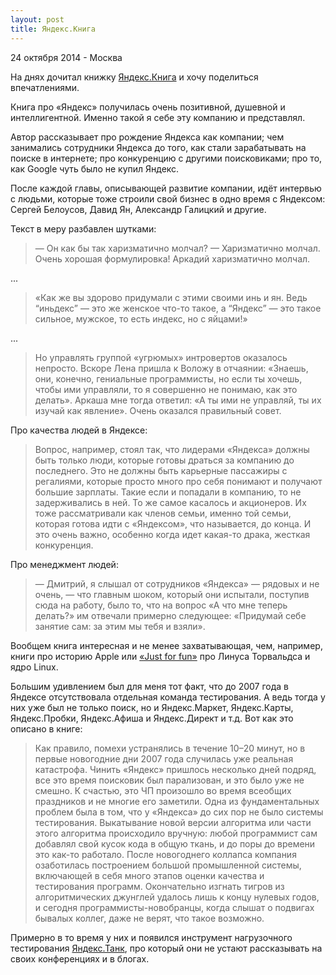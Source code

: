 ```yaml
---
layout: post
title: Яндекс.Книга
---
```


<p class="meta">24 октября 2014 - Москва</p>

<!-- <img src="http://blog.bronevichok.ru/images/logo-yandex.png" alt="Яндекс" style="float:left"> -->

На днях дочитал книжку
[Яндекс.Книга](http://www.mann-ivanov-ferber.ru/books/paperbook/yandexbook/)
и хочу поделиться впечатлениями.

Книга про «Яндекс» получилась очень позитивной, душевной
и интеллигентной. Именно такой я себе эту компанию и представлял.

Автор рассказывает про рождение Яндекса как компании;
чем занимались сотрудники Яндекса до того,
как стали зарабатывать на поиске в интернете;
про конкуренцию с другими поисковиками; про то, как Google чуть было не купил Яндекс.

После каждой главы, описывающей развитие компании, идёт интервью
с людьми, которые тоже строили свой бизнес
в одно время с Яндексом: Сергей Белоусов, Давид Ян, Александр Галицкий и другие.

Текст в меру разбавлен шутками:

> — Он как бы так харизматично молчал?
> — Харизматично молчал. Очень хорошая формулировка! Аркадий харизматично молчал.

...

> «Как же вы здорово придумали с этими своими инь и ян.
> Ведь “иньдекс” — это же женское что-то такое,
> а “Яндекс” — это такое сильное, мужское, то есть индекс, но с яйцами!»

...

> Но управлять группой «угрюмых» интровертов оказалось непросто.
> Вскоре Лена пришла к Воложу в отчаянии: «Знаешь, они, конечно,
> гениальные программисты, но если ты хочешь, чтобы ими управляли,
> то я совершенно не понимаю, как это делать».
> Аркаша мне тогда ответил: «А ты ими не управляй, ты их изучай как явление».
> Очень оказался правильный совет.

Про качества людей в Яндексе:

> Вопрос, например, стоял так, что лидерами «Яндекса»
> должны быть только люди, которые готовы драться за компанию
> до последнего. Это не должны быть карьерные пассажиры с регалиями,
> которые просто много про себя понимают и получают большие зарплаты.
> Такие если и попадали в компанию, то не задерживались в ней.
> То же самое касалось и акционеров. Их тоже рассматривали
> как членов семьи, именно той семьи, которая готова идти с «Яндексом»,
> что называется, до конца. И это очень важно, особенно когда
> идет какая-то драка, жесткая конкуренция.

Про менеджмент людей:

> — Дмитрий, я слышал от сотрудников «Яндекса» — рядовых и не очень,
> — что главным шоком, который они испытали, поступив сюда на работу,
> было то, что на вопрос «А что мне теперь делать?» им отвечали
> примерно следующее: «Придумай себе занятие сам: за этим мы тебя и взяли».

Вообщем книга интересная и не менее захватывающая, чем,
например, книги про историю Apple
или [«Just for fun»](http://www.amazon.com/Just-Fun-Story-Accidental-Revolutionary/dp/0066620732/)
про Линуса Торвальдса и ядро Linux.

Большим удивлением был для меня тот факт, что до 2007 года в Яндексе
отсутствовала отдельная команда тестирования.
А ведь тогда у них уже был не только поиск, но и Яндекс.Маркет,
Яндекс.Карты, Яндекс.Пробки, Яндекс.Афиша и Яндекс.Директ и т.д.
Вот как это описано в книге:

> Как правило, помехи устранялись в течение 10–20 минут,
> но в первые новогодние дни 2007 года случилась
> уже реальная катастрофа. Чинить «Яндекс» пришлось несколько
> дней подряд, все это время поисковик был парализован,
> и это было уже не смешно. К счастью, это ЧП произошло
> во время всеобщих праздников и не многие его заметили.
> Одна из фундаментальных проблем была в том, что у «Яндекса»
> до сих пор не было системы тестирования. Выкатывание новой версии
> алгоритма или части этого алгоритма происходило вручную:
> любой программист сам добавлял свой кусок кода в общую ткань,
> и до поры до времени это как-то работало. После новогоднего
> коллапса компания озаботилась построением большой промышленной системы,
> включающей в себя много этапов оценки качества и тестирования программ.
> Окончательно изгнать тигров из алгоритмических джунглей удалось
> лишь к концу нулевых годов, и сегодня программисты-новобранцы, когда
> слышат о подвигах бывалых коллег, даже не верят, что такое возможно.

Примерно в то время у них и появился инструмент нагрузочного тестирования
[Яндекс.Танк](http://habrahabr.ru/company/yandex/blog/202020/),
про который они не устают рассказывать на своих конференциях и в блогах.

